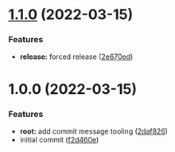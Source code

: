 # [1.1.0](https://github.com/sniccowp/sniccowp/compare/v1.0.0...v1.1.0) (2022-03-15)


### Features

* **release:** forced release ([2e670ed](https://github.com/sniccowp/sniccowp/commit/2e670ed068406efbe341f1d3d50e4eb15b18420d))

# 1.0.0 (2022-03-15)


### Features

* **root:** add commit message tooling ([2daf826](https://github.com/sniccowp/sniccowp/commit/2daf826152ec7a508d7ed5f834f927d9bdc20622))
* initial commit ([f2d460e](https://github.com/sniccowp/sniccowp/commit/f2d460ec84ab4027f499a65e4479becf6ed02e63))

